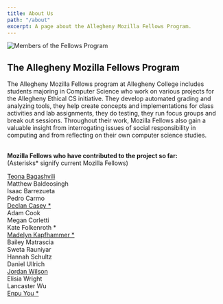 ```yaml
---
title: About Us
path: "/about"
excerpt: A page about the Allegheny Mozilla Fellows Program.
---
```

![Members of the Fellows Program](./group2.jpg)

## The Allegheny Mozilla Fellows Program

The Allegheny Mozilla Fellows program at Allegheny College includes students majoring in Computer Science who work on various projects for the Allegheny Ethical CS initiative. They develop automated grading and analyzing tools, they help create concepts and implementations for class activities and lab assignments, they do testing, they run focus groups and break out sessions. Throughout their work, Mozilla Fellows also gain a valuable insight from interrogating issues of social responsibility in computing and from reflecting on their own computer science studies.
<br /><br />

**Mozilla Fellows who have contributed to the project so far:** <br /> (Asterisks* signify current Mozilla Fellows)

[Teona Bagashvili](/tag/bagashvili) <br />
Matthew Baldeosingh <br />
Isaac Barrezueta <br />
Pedro Carmo <br />
[Declan Casey *](/tag/casey) <br />
Adam Cook <br />
Megan Corletti <br />
Kate Folkenroth * <br />
[Madelyn Kapfhammer *](/tag/kapfhammer) <br />
Bailey Matrascia <br />
Sweta Rauniyar <br />
Hannah Schultz <br />
Daniel Ullrich <br />
[Jordan Wilson](/tag/wilson) <br />
Elisia Wright <br />
Lancaster Wu <br />
[Enpu You *](/tag/you)

<br />
